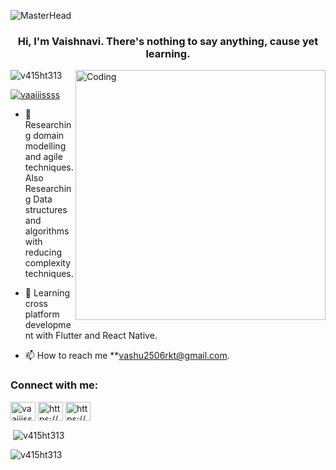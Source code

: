 ![MasterHead](https://d33wubrfki0l68.cloudfront.net/c29d0c185426842fa27bca13dee75c2c4457f9a8/ff26b/img/octocat-banner.jpg)

<h3 align="center"> Hi, I'm Vaishnavi. There's nothing to say anything, cause yet learning.</h3>
<img align="right" alt="Coding" width="400" src="https://c.tenor.com/AlUkiGkR2j8AAAAC/new-game-ahagon-umiko-programming.gif">

<p align="left"> <img src="https://komarev.com/ghpvc/?username=v415ht313&label=Profile%20views&color=0e75b6&style=flat" alt="v415ht313" /> </p>

<p align="left"> <a href="https://twitter.com/vaaiiissss" target="blank"><img src="https://img.shields.io/twitter/follow/vaaiiissss?logo=twitter&style=for-the-badge" alt="vaaiiissss" /></a> </p>

- 🔭 Researching domain modelling and agile techniques. Also      Researching Data structures and algorithms with reducing complexity techniques.

- 🌱 Learning cross platform development with Flutter and React Native.

- 📫 How to reach me **vashu2506rkt@gmail.com.

<h3 align="left">Connect with me:</h3>
<p align="left">
<a href="https://twitter.com/vaaiiissss" target="blank"><img align="center" src="https://raw.githubusercontent.com/rahuldkjain/github-profile-readme-generator/master/src/images/icons/Social/twitter.svg" alt="vaaiiissss" height="30" width="40" /></a>
<a href="https://linkedin.com/in/https://www.linkedin.com/in/vaishnavi-tiwari-3a82731a2/" target="blank"><img align="center" src="https://raw.githubusercontent.com/rahuldkjain/github-profile-readme-generator/master/src/images/icons/Social/linked-in-alt.svg" alt="https://www.linkedin.com/in/vaishnavi-tiwari-3a82731a2/" height="30" width="40" /></a>
<a href="https://fb.com/https://www.facebook.com/tvaishnavi0309/" target="blank"><img align="center" src="https://raw.githubusercontent.com/rahuldkjain/github-profile-readme-generator/master/src/images/icons/Social/facebook.svg" alt="https://www.facebook.com/tvaishnavi0309/" height="30" width="40" /></a>
</p>



<p>&nbsp;<img align="center" src="https://github-readme-stats.vercel.app/api?username=v415ht313&show_icons=true&locale=en" alt="v415ht313" /></p>

<p><img align="center" src="https://github-readme-streak-stats.herokuapp.com/?user=v415ht313&" alt="v415ht313" /></p>

